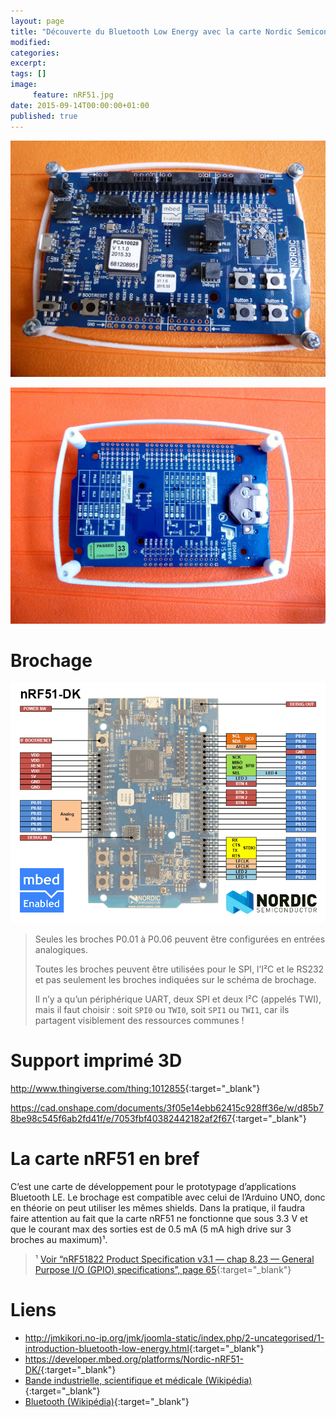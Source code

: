 ```yaml
---
layout: page
title: "Découverte du Bluetooth Low Energy avec la carte Nordic Semiconductor nRF51"
modified:
categories:
excerpt:
tags: []
image:
     feature: nRF51.jpg
date: 2015-09-14T00:00:00+01:00
published: true
---
```




![](/files/2015-09-14-bluetooth_low_energy_avec_nRF51/nRF51_001.jpg)

![](/files/2015-09-14-bluetooth_low_energy_avec_nRF51/nRF51_002.jpg)


# Brochage

![](/files/2015-05-28_pinouts/images/xnRF51-DK_Pinout_4.png)

> Seules les broches P0.01 à P0.06 peuvent être configurées en entrées analogiques.
>
> Toutes les broches peuvent être utilisées pour le SPI, l’I²C et le RS232 et pas seulement les broches indiquées sur le schéma de brochage.
>
> Il n’y a qu’un périphérique UART, deux SPI et deux I²C (appelés TWI), mais il faut choisir : soit `SPI0` ou `TWI0`, soit `SPI1` ou `TWI1`, car ils partagent visiblement des ressources communes !


# Support imprimé 3D

<http://www.thingiverse.com/thing:1012855>{:target="_blank"}

<https://cad.onshape.com/documents/3f05e14ebb62415c928ff36e/w/d85b78be98c545f6ab2fd41f/e/7053fbf40382442182af2f67>{:target="_blank"}


# La carte nRF51 en bref

C’est une carte de développement pour le prototypage d’applications Bluetooth LE. Le brochage est compatible avec celui de l’Arduino UNO, donc en théorie on peut utiliser les mêmes shields. Dans la pratique, il faudra faire attention au fait que la carte nRF51 ne fonctionne que sous 3.3 V et que le courant max des sorties est de 0.5 mA (5 mA high drive sur 3 broches au maximum)¹.

> ¹ [Voir “nRF51822 Product Specification v3.1 — chap 8.23 — General Purpose I/O (GPIO) specifications”, page 65](https://www.nordicsemi.com/eng/nordic/download_resource/20339/13/3799285){:target="_blank"}


# Liens

- <http://jmkikori.no-ip.org/jmk/joomla-static/index.php/2-uncategorised/1-introduction-bluetooth-low-energy.html>{:target="_blank"}
- <https://developer.mbed.org/platforms/Nordic-nRF51-DK/>{:target="_blank"}
- [Bande industrielle, scientifique et médicale (Wikipédia)](https://fr.wikipedia.org/wiki/Bande_industrielle,_scientifique_et_médicale){:target="_blank"}
- [Bluetooth (Wikipédia)](https://fr.wikipedia.org/wiki/Bluetooth){:target="_blank"}
